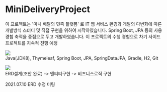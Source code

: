 # MiniDeliveryProject
이 프로젝트는 '미니 배달의 민족 플랫폼' 로 IT 웹 서비스 환경과 개발의 다변화에 따른 개발방식 스터디 및 직접 구현을 위하여 시작하였습니다. Spring Boot, JPA 등의 사용 경험 축적을 중점으로 두고 개발하였습니다. 이 프로젝트의 수행 경험으로 차기 사이드 프로젝트를 지속적 진행 예정

<img src="https://img.shields.io/badge/개발환경-컬러코드?style=flat-square&logo=simpleicons에서_아이콘이름&logoColor=white"/></a><br/>
Java(JDK8), Thymeleaf, Spring Boot, JPA, SpringDataJPA, Gradle, H2, Git


<img src="https://img.shields.io/badge/개발단계-컬러코드?style=flat-square&logo=simpleicons에서_아이콘이름&logoColor=white"/></a><br/>
ERD설계(초안 완료) -> 엔티티구현 -> 비즈니스로직 구현

2021.07.10 ERD 수정 미팅
